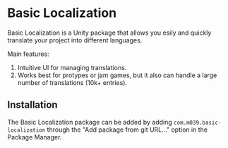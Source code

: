 # Basic Localization

Basic Localization is a Unity package that allows you esily and quickly translate your project into different languages.

Main features:

1. Intuitive UI for managing translations.
2. Works best for protypes or jam games, but it also can handle a large number of translations (10k+ entries).

## Installation

The Basic Localization package can be added by adding `com.m039.basic-localization` through the "Add package from git URL..." option in the Package Manager.